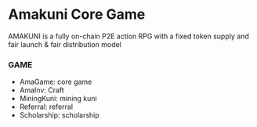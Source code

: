 # Amakuni Core Game

AMAKUNI is a fully on-chain P2E action RPG with a fixed token supply and fair launch & fair distribution model

### GAME
- AmaGame: core game
- AmaInv: Craft
- MiningKuni: mining kuni
- Referral: referral
- Scholarship: scholarship